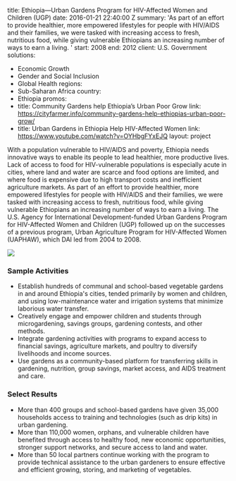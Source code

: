 
title: Ethiopia—Urban Gardens Program for HIV-Affected Women and Children (UGP)
date: 2016-01-21 22:40:00 Z
summary: 'As part of an effort to provide healthier, more empowered lifestyles for
  people with HIV/AIDS and their families, we were tasked with increasing access to
  fresh, nutritious food, while giving vulnerable Ethiopians an increasing number
  of ways to earn a living. '
start: 2008
end: 2012
client: U.S. Government
solutions:
- Economic Growth
- Gender and Social Inclusion
- Global Health
regions:
- Sub-Saharan Africa
country:
- Ethiopia
promos:
- title: Community Gardens help Ethiopia’s Urban Poor Grow
  link: https://cityfarmer.info/community-gardens-help-ethiopias-urban-poor-grow/
- title: Urban Gardens in Ethiopia Help HIV-Affected Women
  link: https://www.youtube.com/watch?v=OYHbgFYxEJQ
layout: project


With a population vulnerable to HIV/AIDS and poverty, Ethiopia needs innovative ways to enable its people to lead healthier, more productive lives. Lack of access to food for HIV-vulnerable populations is especially acute in cities, where land and water are scarce and food options are limited, and where food is expensive due to high transport costs and inefficient agriculture markets. As part of an effort to provide healthier, more empowered lifestyles for people with HIV/AIDS and their families, we were tasked with increasing access to fresh, nutritious food, while giving vulnerable Ethiopians an increasing number of ways to earn a living. The U.S. Agency for International Development-funded Urban Gardens Program for HIV-Affected Women and Children (UGP) followed up on the successes of a previous program, Urban Agriculture Program for HIV-Affected Women (UAPHAW), which DAI led from 2004 to 2008.

![][1]

### Sample Activities

* Establish hundreds of communal and school-based vegetable gardens in and around Ethiopia's cities, tended primarily by women and children, and using low-maintenance water and irrigation systems that minimize laborious water transfer.
* Creatively engage and empower children and students through microgardening, savings groups, gardening contests, and other methods.
* Integrate gardening activities with programs to expand access to financial savings, agriculture markets, and poultry to diversify livelihoods and income sources.
* Use gardens as a community-based platform for transferring skills in gardening, nutrition, group savings, market access, and AIDS treatment and care.

### Select Results

* More than 400 groups and school-based gardens have given 35,000 households access to training and technologies (such as drip kits) in urban gardening.
* More than 110,000 women, orphans, and vulnerable children have benefited through access to healthy food, new economic opportunities, stronger support networks, and secure access to land and water.
* More than 50 local partners continue working with the program to provide technical assistance to the urban gardeners to ensure effective and efficient growing, storing, and marketing of vegetables.

[1]: https://assetify-dai.com/projects/ugpinner.jpg
